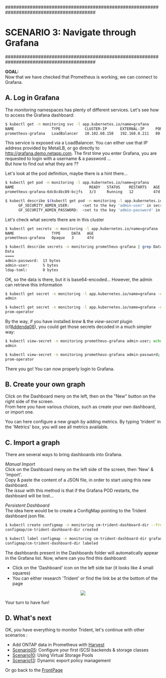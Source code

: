 #########################################################################################
# SCENARIO 3: Navigate through Grafana
#########################################################################################

**GOAL:**  
Now that we have checked that Prometheus is working, we can connect to Grafana.

## A. Log in Grafana

The _monitoring_ namespaces has plenty of different services. Let's see how to access the Grafana dashboard:  
```bash
$ kubectl get -n monitoring svc -l app.kubernetes.io/name=grafana
NAME                 TYPE           CLUSTER-IP      EXTERNAL-IP     PORT(S)        AGE
prometheus-grafana   LoadBalancer   10.102.68.158   192.168.0.211   80:30937/TCP   47d
```

This service is exposed via a LoadBalancer. You can either use that IP address provided by MetalLB, or go directly to http://grafana.demo.netapp.com.
The first time you enter Grafana, you are requested to login with a username & a password ...  
But how to find out what they are ??  

Let's look at the pod definition, maybe there is a hint there...  

```bash
$ kubectl get pod -n monitoring -l app.kubernetes.io/name=grafana
NAME                                  READY   STATUS    RESTARTS   AGE
prometheus-grafana-6dc8c4bc89-bcjfs   3/3     Running   12         47d

$ kubectl describe $(kubectl get pod -n monitoring -l app.kubernetes.io/name=grafana -o name) -n monitoring | grep GF_SECURITY
      GF_SECURITY_ADMIN_USER:      <set to the key 'admin-user' in secret 'prometheus-grafana'>      Optional: false
      GF_SECURITY_ADMIN_PASSWORD:  <set to the key 'admin-password' in secret 'prometheus-grafana'>  Optional: false
```

Let's check what secrets there are in this cluster  
```bash
$ kubectl get secrets -n monitoring -l app.kubernetes.io/name=grafana
NAME                 TYPE     DATA   AGE
prometheus-grafana   Opaque   3      47d

$ kubectl describe secrets -n monitoring prometheus-grafana | grep Data -A 4
Data
====
admin-password:  13 bytes
admin-user:      5 bytes
ldap-toml:       0 bytes
```

OK, so the data is there, but it is base64-encoded... However, the admin can retrieve this information
```bash
$ kubectl get secret -n monitoring -l app.kubernetes.io/name=grafana -o jsonpath="{.items[0].data.admin-user}"  | base64 --decode ; echo
admin

$ kubectl get secret -n monitoring -l app.kubernetes.io/name=grafana -o jsonpath="{.items[0].data.admin-password}"  | base64 --decode ; echo
prom-operator
```

By the way, if you have installed _krew_ & the _view-secret_ plugin (cf[Addenda06](../../../Addendum/Addenda06/)), you could get those secrets decoded in a much simpler way:  
```bash
$ kubectl view-secret -n monitoring prometheus-grafana admin-user; echo
admin

$ kubectl view-secret -n monitoring prometheus-grafana admin-password; echo
prom-operator
```

There you go!
You can now properly login to Grafana.

## B. Create your own graph

Click on the Dashboard meny on the left, then on the "New" button on the right side of the screen.  
From here you have various choices, such as create your own dashboard, or import one.  

You can here configure a new graph by adding metrics. By typing 'trident' in the 'Metrics' box, you will see all metrics available.

## C. Import a graph

There are several ways to bring dashboards into Grafana.  

*Manual Import*  
Click on the Dashboard meny on the left side of the screen, then 'New' & 'Import'.  
Copy & paste the content of a JSON file, in order to start using this new dashboard.  
The _issue_ with this method is that if the Grafana POD restarts, the dashboard will be lost...  

*Persistent Dashboard*  
The idea here would be to create a ConfigMap pointing to the Trident dashboard json file.

```bash
$ kubectl create configmap -n monitoring cm-trident-dashboard-dir --from-file=Dashboards/
configmap/cm-trident-dashboard-dir created

$ kubectl label configmap -n monitoring cm-trident-dashboard-dir grafana_dashboard=1
configmap/cm-trident-dashboard-dir labeled
```

The dashboards present in the Dashboards folder will automatically appear in the Grafana list. 
Now, where can you find this dashboard:  
- Click on the 'Dashboard' icon on the left side bar (it looks like 4 small squares)  
- You can either research 'Trident' or find the link be at the bottom of the page  

<p align="center"><img src="../Images/trident_dashboard_20_07.jpg"></p>

Your turn to have fun!  

## D. What's next


OK, you have everything to monitor Trident, let's continue with other scenarios :
- Add ONTAP data in Prometheus with [Harvest](../3_Harvest)  
- [Scenario05](../../Scenario05): Configure your first iSCSI backends & storage classes  
- [Scenario10](../../Scenario10): Using Virtual Storage Pools  
- [Scenario13](../../Scenario13): Dynamic export policy management  

Or go back to the [FrontPage](https://github.com/YvosOnTheHub/LabNetApp)